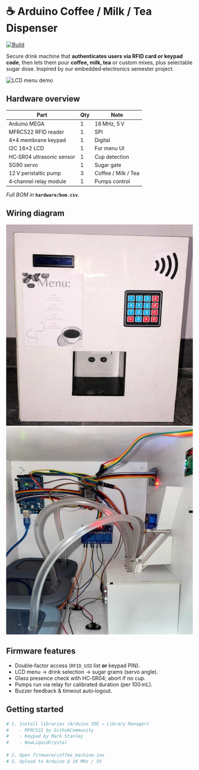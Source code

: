 # ☕ Arduino Coffee / Milk / Tea Dispenser

[![Build](https://img.shields.io/github/actions/workflow/status/Aymenelachhab/arduino-coffee-machine/ci.yml?branch=main)](https://github.com/Aymenelachhab/arduino-coffee-machine/actions)

Secure drink machine that **authenticates users via RFID card _or_ keypad code**, then
lets them pour **coffee, milk, tea** or custom mixes, plus selectable sugar dose.
Inspired by our embedded‑electronics semester project.

<img src="lcd_menu.gif" width="500" alt="LCD menu demo">

## Hardware overview

| Part | Qty | Note |
|------|-----|------|
| Arduino MEGA | 1 | 16 MHz, 5 V |
| MFRC522 RFID reader | 1 | SPI |
| 4×4 membrane keypad | 1 | Digital |
| I2C 16×2 LCD | 1 | For menu UI |
| HC‑SR04 ultrasonic sensor | 1 | Cup detection |
| SG90 servo | 1 | Sugar gate |
| 12 V peristaltic pump | 3 | Coffee / Milk / Tea |
| 4‑channel relay module | 1 | Pumps  control |

*Full BOM in* **`hardware/bom.csv`**.

## Wiring diagram

<p align="center">
  <img src="face.png" width="600">
  <img src="wiring.png" width="600">
</p>

## Firmware features

* Double‑factor access (`RFID_UID` list **or** keypad PIN).
* LCD menu → drink selection → sugar grams (servo angle).
* Glass presence check with HC‑SR04; abort if no cup.
* Pumps run via relay for calibrated duration (per 100 mL).
* Buzzer feedback & timeout auto‑logout.

## Getting started

```bash
# 1. Install libraries (Arduino IDE → Library Manager)
#    - MFRC522 by GithubCommunity
#    - Keypad by Mark Stanley
#    - NewLiquidCrystal

# 2. Open firmware/coffee_machine.ino
# 3. Upload to Arduino @ 16 MHz / 5V
